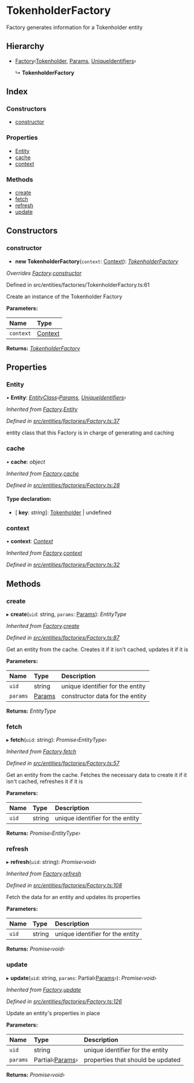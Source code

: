 # TokenholderFactory

Factory generates information for a Tokenholder entity

## Hierarchy

* [Factory]()‹[Tokenholder](), [Params](), [UniqueIdentifiers]()›

  ↳ **TokenholderFactory**

## Index

### Constructors

* [constructor]()

### Properties

* [Entity]()
* [cache]()
* [context]()

### Methods

* [create]()
* [fetch]()
* [refresh]()
* [update]()

## Constructors

### constructor

+ **new TokenholderFactory**\(`context`: [Context]()\): [_TokenholderFactory_]()

_Overrides_ [_Factory_]()_._[_constructor_]()

Defined in src/entities/factories/TokenholderFactory.ts:61

Create an instance of the Tokenholder Factory

**Parameters:**

| Name | Type |
| :--- | :--- |
| `context` | [Context]() |

**Returns:** [_TokenholderFactory_]()

## Properties

### Entity

• **Entity**: [_EntityClass_]()_‹_[_Params_]()_,_ [_UniqueIdentifiers_]()_›_

_Inherited from_ [_Factory_]()_._[_Entity_]()

_Defined in_ [_src/entities/factories/Factory.ts:37_](https://github.com/PolymathNetwork/polymath-sdk/blob/550676f/src/entities/factories/Factory.ts#L37)

entity class that this Factory is in charge of generating and caching

### cache

• **cache**: _object_

_Inherited from_ [_Factory_]()_._[_cache_]()

_Defined in_ [_src/entities/factories/Factory.ts:28_](https://github.com/PolymathNetwork/polymath-sdk/blob/550676f/src/entities/factories/Factory.ts#L28)

#### Type declaration:

* \[ **key**: _string_\]: [Tokenholder]() \| undefined

### context

• **context**: [_Context_]()

_Inherited from_ [_Factory_]()_._[_context_]()

_Defined in_ [_src/entities/factories/Factory.ts:32_](https://github.com/PolymathNetwork/polymath-sdk/blob/550676f/src/entities/factories/Factory.ts#L32)

## Methods

### create

▸ **create**\(`uid`: string, `params`: [Params]()\): _EntityType_

_Inherited from_ [_Factory_]()_._[_create_]()

_Defined in_ [_src/entities/factories/Factory.ts:87_](https://github.com/PolymathNetwork/polymath-sdk/blob/550676f/src/entities/factories/Factory.ts#L87)

Get an entity from the cache. Creates it if it isn't cached, updates it if it is

**Parameters:**

| Name | Type | Description |
| :--- | :--- | :--- |
| `uid` | string | unique identifier for the entity |
| `params` | [Params]() | constructor data for the entity |

**Returns:** _EntityType_

### fetch

▸ **fetch**\(`uid`: string\): _Promise‹EntityType›_

_Inherited from_ [_Factory_]()_._[_fetch_]()

_Defined in_ [_src/entities/factories/Factory.ts:57_](https://github.com/PolymathNetwork/polymath-sdk/blob/550676f/src/entities/factories/Factory.ts#L57)

Get an entity from the cache. Fetches the necessary data to create it if it isn't cached, refreshes it if it is

**Parameters:**

| Name | Type | Description |
| :--- | :--- | :--- |
| `uid` | string | unique identifier for the entity |

**Returns:** _Promise‹EntityType›_

### refresh

▸ **refresh**\(`uid`: string\): _Promise‹void›_

_Inherited from_ [_Factory_]()_._[_refresh_]()

_Defined in_ [_src/entities/factories/Factory.ts:108_](https://github.com/PolymathNetwork/polymath-sdk/blob/550676f/src/entities/factories/Factory.ts#L108)

Fetch the data for an entity and updates its properties

**Parameters:**

| Name | Type | Description |
| :--- | :--- | :--- |
| `uid` | string | unique identifier for the entity |

**Returns:** _Promise‹void›_

### update

▸ **update**\(`uid`: string, `params`: Partial‹[Params]()›\): _Promise‹void›_

_Inherited from_ [_Factory_]()_._[_update_]()

_Defined in_ [_src/entities/factories/Factory.ts:126_](https://github.com/PolymathNetwork/polymath-sdk/blob/550676f/src/entities/factories/Factory.ts#L126)

Update an entity's properties in place

**Parameters:**

| Name | Type | Description |
| :--- | :--- | :--- |
| `uid` | string | unique identifier for the entity |
| `params` | Partial‹[Params]()› | properties that should be updated |

**Returns:** _Promise‹void›_

